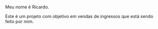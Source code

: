 Meu nome é Ricardo.

Este é um projeto com objetivo em vendas de ingressos que está sendo feito por mim.
